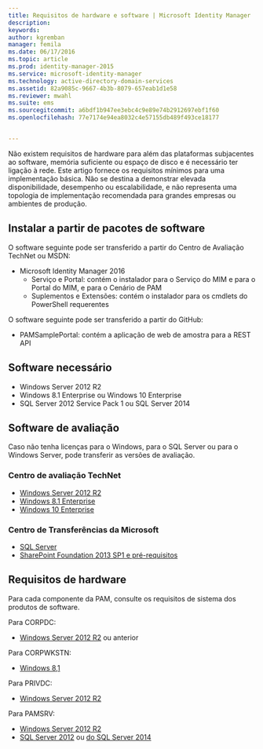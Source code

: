 ```yaml
---
title: Requisitos de hardware e software | Microsoft Identity Manager
description: 
keywords: 
author: kgremban
manager: femila
ms.date: 06/17/2016
ms.topic: article
ms.prod: identity-manager-2015
ms.service: microsoft-identity-manager
ms.technology: active-directory-domain-services
ms.assetid: 82a9085c-9667-4b3b-8079-657eab1d1e58
ms.reviewer: mwahl
ms.suite: ems
ms.sourcegitcommit: a6bdf1b947ee3ebc4c9e89e74b2912697ebf1f60
ms.openlocfilehash: 77e7174e94ea8032c4e57155db489f493ce18177


---
```


Não existem requisitos de hardware para além das plataformas subjacentes ao software, memória suficiente ou espaço de disco e é necessário ter ligação à rede. Este artigo fornece os requisitos mínimos para uma implementação básica. Não se destina a demonstrar elevada disponibilidade, desempenho ou escalabilidade, e não representa uma topologia de implementação recomendada para grandes empresas ou ambientes de produção.

## Instalar a partir de pacotes de software

O software seguinte pode ser transferido a partir do Centro de Avaliação TechNet ou MSDN:  
- Microsoft Identity Manager 2016
  - Serviço e Portal: contém o instalador para o Serviço do MIM e para o Portal do MIM, e para o Cenário de PAM
  - Suplementos e Extensões: contém o instalador para os cmdlets do PowerShell requerentes

O software seguinte pode ser transferido a partir do GitHub:  
- PAMSamplePortal: contém a aplicação de web de amostra para a REST API

## Software necessário

- Windows Server 2012 R2  
- Windows 8.1 Enterprise ou Windows 10 Enterprise  
- SQL Server 2012 Service Pack 1 ou SQL Server 2014  

## Software de avaliação

Caso não tenha licenças para o Windows, para o SQL Server ou para o Windows Server, pode transferir as versões de avaliação.

### Centro de avaliação TechNet

- [Windows Server 2012 R2](https://www.microsoft.com/evalcenter/evaluate-windows-server-2012-r2)  
- [Windows 8.1 Enterprise](https://www.microsoft.com/evalcenter/evaluate-windows-8-1-enterprise)  
- [Windows 10 Enterprise](https://www.microsoft.com/evalcenter/evaluate-windows-10-enterprise)  

### Centro de Transferências da Microsoft

- [SQL Server](https://www.microsoft.com/download/details.aspx?id=29066)  
- [SharePoint Foundation 2013 SP1 e pré-requisitos](https://www.microsoft.com/download/details.aspx?id=42039)

## Requisitos de hardware

Para cada componente da PAM, consulte os requisitos de sistema dos produtos de software.

Para CORPDC:  
- [Windows Server 2012 R2](https://technet.microsoft.com/library/dn303418.aspx) ou anterior

Para CORPWKSTN:  
- [Windows 8,1](http://windows.microsoft.com/windows-8/system-requirements)

Para PRIVDC:  
- [Windows Server 2012 R2](https://technet.microsoft.com/library/dn303418.aspx)

Para PAMSRV:
- [Windows Server 2012 R2](https://technet.microsoft.com/library/dn303418.aspx)  
- [SQL Server 2012](https://msdn.microsoft.com/library/ms143506(sql.110).aspx) ou [do SQL Server 2014](https://msdn.microsoft.com/en-us/library/ms143506(v=sql.120).aspx)



<!--HONumber=Jul16_HO2-->


